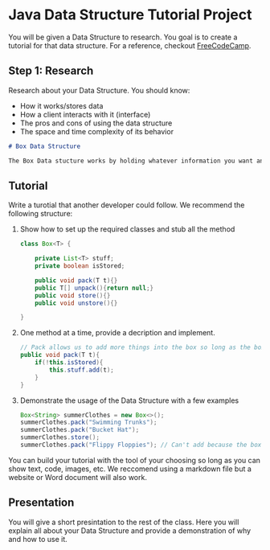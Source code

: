# Java Data Structure Tutorial Project

You will be given a Data Structure to research. You goal is to create a tutorial for that data structure. For a reference, checkout [FreeCodeCamp](https://www.freecodecamp.org/).

## Step 1: Research  

Research about your Data Structure. You should know:

- How it works/stores data
- How a client interacts with it (interface)
- The pros and cons of using the data structure
- The space and time complexity of its behavior

```markdown
# Box Data Structure

The Box Data stucture works by holding whatever information you want and allowing you to stick the box in either the attic or basement. A client can use the `pack()` and `unpack()` methods to put data into and remove from the box. They can also use the `store()` and `unstore()` methods to store it in or remove it from they room they are storing it in. The box provides the benefit of combining like items but has the disadvantage of taking up space and increase the risk of forgeting what is in the box. All the actions run in constant time.
```

## Tutorial

Write a turotial that another developer could follow. We recommend the following structure:

1. Show how to set up the required classes and stub all the method

    ```java
    class Box<T> {

        private List<T> stuff;
        private boolean isStored;

        public void pack(T t){}
        public T[] unpack(){return null;}
        public void store(){}
        public void unstore(){}
    
    }
    ```

1. One method at a time, provide a decription and implement.

    ```java
    // Pack allows us to add more things into the box so long as the box is not currently stored
    public void pack(T t){
        if(!this.isStored){
            this.stuff.add(t);
        }
    }
    ```

1. Demonstrate the usage of the Data Structure with a few examples

    ```java
    Box<String> summerClothes = new Box<>();
    summerClothes.pack("Swimming Trunks");
    summerClothes.pack("Bucket Hat");
    summerClothes.store();
    summerClothes.pack("Flippy Floppies"); // Can't add because the box has already been stored!!!
    ```

You can build your tutorial with the tool of your choosing so long as you can show text, code, images, etc. We reccomend using a markdown file but a website or Word document will also work. 

## Presentation

You will give a short presintation to the rest of the class. Here you will explain all about your Data Structure and provide a demonstration of why and how to use it.
